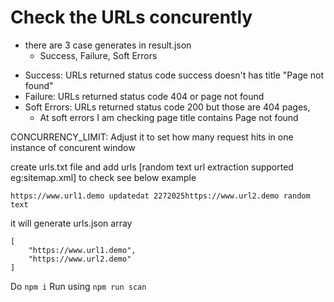 # Check the URLs concurently

- there are 3 case generates in result.json
    - Success, Failure, Soft Errors

* Success: URLs returned status code success doesn't has title "Page not found"
* Failure: URLs returned status code 404 or page not found
* Soft Errors: URLs returned status code 200 but those are 404 pages,
    - At soft errors I am checking page title contains Page not found

CONCURRENCY_LIMIT: Adjust it to set how many request hits in one instance of concurent window

create urls.txt file and add urls [random text url extraction supported eg:sitemap.xml] to check see below example

```
https://www.url1.demo updatedat 2272025https://www.url2.demo random text
```

it will generate urls.json array
```
[
    "https://www.url1.demo",
    "https://www.url2.demo"   
]
```

Do ```npm i```
Run using ```npm run scan```
